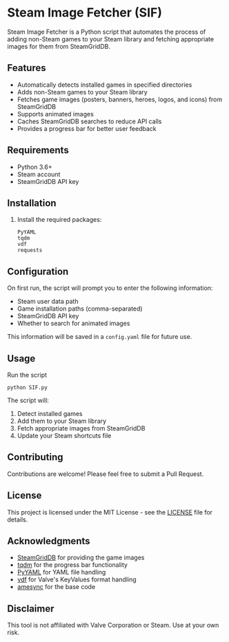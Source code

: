 # Steam Image Fetcher (SIF)

Steam Image Fetcher is a Python script that automates the process of adding non-Steam games to your Steam library and fetching appropriate images for them from SteamGridDB.

## Features

- Automatically detects installed games in specified directories
- Adds non-Steam games to your Steam library
- Fetches game images (posters, banners, heroes, logos, and icons) from SteamGridDB
- Supports animated images
- Caches SteamGridDB searches to reduce API calls
- Provides a progress bar for better user feedback

## Requirements

- Python 3.6+
- Steam account
- SteamGridDB API key

## Installation


1. Install the required packages:
   ```
   PyYAML
   tqdm
   vdf
   requests
   ```

## Configuration

On first run, the script will prompt you to enter the following information:

- Steam user data path
- Game installation paths (comma-separated)
- SteamGridDB API key
- Whether to search for animated images

This information will be saved in a `config.yaml` file for future use.

## Usage

Run the script
   ```
   python SIF.py
   ```
The script will:
1. Detect installed games
2. Add them to your Steam library
3. Fetch appropriate images from SteamGridDB
4. Update your Steam shortcuts file

## Contributing

Contributions are welcome! Please feel free to submit a Pull Request.

## License

This project is licensed under the MIT License - see the [LICENSE](LICENSE) file for details.

## Acknowledgments

- [SteamGridDB](https://www.steamgriddb.com/) for providing the game images
- [tqdm](https://github.com/tqdm/tqdm) for the progress bar functionality
- [PyYAML](https://pyyaml.org/) for YAML file handling
- [vdf](https://github.com/ValvePython/vdf) for Valve's KeyValues format handling
- [amesync](https://github.com/Maikeru86/GameSync) for the base code
## Disclaimer

This tool is not affiliated with Valve Corporation or Steam. Use at your own risk.
